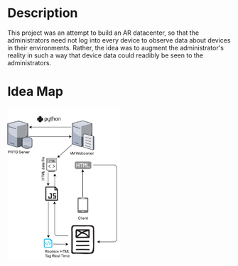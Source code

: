 # Description
This project was an attempt to build an AR datacenter, so that the administrators need not log into every device to observe data about devices in their environments. Rather, the idea was to augment the administrator's reality in such a way that device data could readibly be seen to the administrators. 

# Idea Map
<img src="https://github.com/cj667113/AR_Datacenter/blob/master/Photos/AR_Setup.jpg" height="60%" width="50%">
